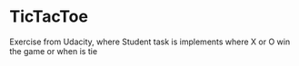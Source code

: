 # TicTacToe

Exercise from Udacity, where Student task is implements where X or O win the game or when is tie
